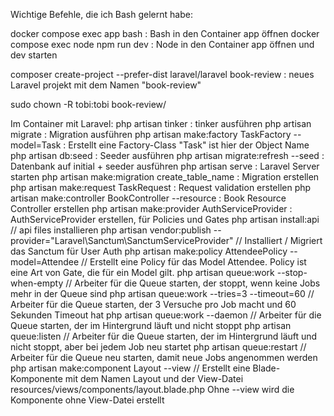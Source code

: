 Wichtige Befehle, die ich Bash gelernt habe:

docker compose exec app bash : Bash in den Container app öffnen
docker compose exec node npm run dev : Node in den Container app öffnen und dev starten

composer create-project --prefer-dist laravel/laravel book-review : neues Laravel projekt mit dem Namen "book-review"

sudo chown -R tobi:tobi book-review/

Im Container mit Laravel:
php artisan tinker : tinker ausführen
php artisan migrate : Migration ausführen
php artisan make:factory TaskFactory --model=Task : Erstellt eine Factory-Class "Task" ist hier der Object Name
php artisan db:seed : Seeder ausführen
php artisan migrate:refresh --seed : Datenbank auf initial + seeder ausführen
php artisan serve : Laravel Server starten
php artisan make:migration create_table_name : Migration erstellen
php artisan make:request TaskRequest : Request validation erstellen
php artisan make:controller BookController --resource : Book Resource Controller erstellen
php artisan make:provider AuthServiceProvider : AuthServiceProvider erstellen, für Policies und Gates
php artisan install:api // api files installieren
php artisan vendor:publish --provider="Laravel\Sanctum\SanctumServiceProvider" // Installiert / Migriert das Sanctum für User Auth
php artisan make:policy AttendeePolicy --model=Attendee  // Erstellt eine Policy für das Model Attendee. Policy ist eine Art von Gate, die für ein Model gilt.
php artisan queue:work --stop-when-empty // Arbeiter für die Queue starten, der stoppt, wenn keine Jobs mehr in der Queue sind
php artisan queue:work --tries=3 --timeout=60 // Arbeiter für die Queue starten, der 3 Versuche pro Job macht und 60 Sekunden Timeout hat
php artisan queue:work --daemon // Arbeiter für die Queue starten, der im Hintergrund läuft und nicht stoppt
php artisan queue:listen // Arbeiter für die Queue starten, der im Hintergrund läuft und nicht stoppt, aber bei jedem Job neu startet
php artisan queue:restart // Arbeiter für die Queue neu starten, damit neue Jobs angenommen werden
php artisan make:component Layout --view // Erstellt eine Blade-Komponente mit dem Namen Layout und der View-Datei resources/views/components/layout.blade.php Ohne --view wird die Komponente ohne View-Datei erstellt

